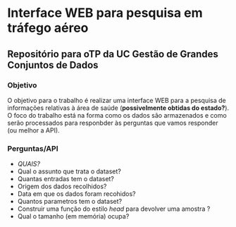 # Interface WEB para pesquisa em tráfego aéreo
## Repositório para oTP da UC Gestão de Grandes Conjuntos de Dados

### Objetivo

  O objetivo para o trabalho é realizar uma interface WEB para a pesquisa de informações relativas à área de saúde (**possivelmente obtidas do estado?**). O foco do trabalho está na forma como os dados são armazenados e como serão processados para responbder às perguntas que vamos responder (ou melhor a API).
  
 ### Perguntas/API
 
 * *QUAIS?*
 * Qual o assunto que trata o dataset?
 * Quantas entradas tem o dataset?
 * Origem dos dados recolhidos?
 * Data em que os dados foram recohidos?
 * Quantos parametros tem o dataset?
 * Construir uma função do estilo *head*  para devolver uma amostra ?
 * Qual o tamanho (em memória) ocupa?
 
